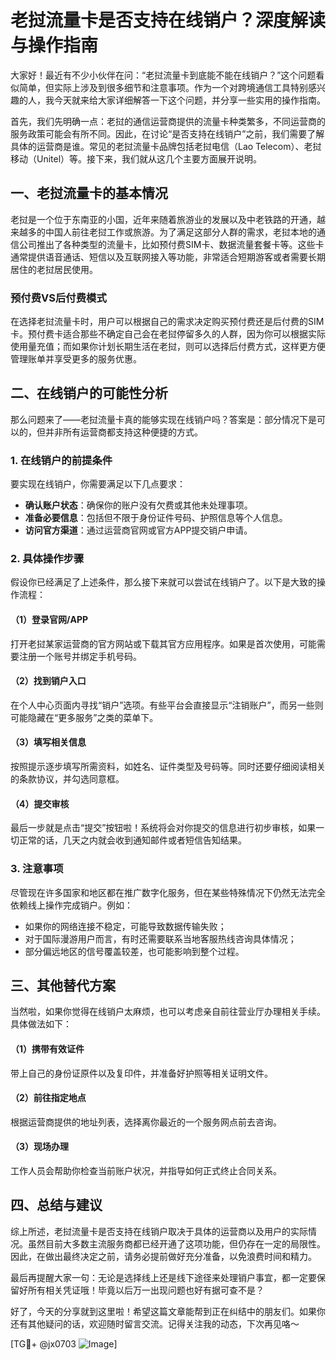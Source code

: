 # 老挝流量卡是否支持在线销户？深度解读与操作指南

大家好！最近有不少小伙伴在问：“老挝流量卡到底能不能在线销户？”这个问题看似简单，但实际上涉及到很多细节和注意事项。作为一个对跨境通信工具特别感兴趣的人，我今天就来给大家详细解答一下这个问题，并分享一些实用的操作指南。

首先，我们先明确一点：老挝的通信运营商提供的流量卡种类繁多，不同运营商的服务政策可能会有所不同。因此，在讨论“是否支持在线销户”之前，我们需要了解具体的运营商是谁。常见的老挝流量卡品牌包括老挝电信（Lao Telecom）、老挝移动（Unitel）等。接下来，我们就从这几个主要方面展开说明。

## 一、老挝流量卡的基本情况

老挝是一个位于东南亚的小国，近年来随着旅游业的发展以及中老铁路的开通，越来越多的中国人前往老挝工作或旅游。为了满足这部分人群的需求，老挝本地的通信公司推出了各种类型的流量卡，比如预付费SIM卡、数据流量套餐卡等。这些卡通常提供语音通话、短信以及互联网接入等功能，非常适合短期游客或者需要长期居住的老挝居民使用。

### 预付费VS后付费模式

在选择老挝流量卡时，用户可以根据自己的需求决定购买预付费还是后付费的SIM卡。预付费卡适合那些不确定自己会在老挝停留多久的人群，因为你可以根据实际使用量充值；而如果你计划长期生活在老挝，则可以选择后付费方式，这样更方便管理账单并享受更多的服务优惠。

## 二、在线销户的可能性分析

那么问题来了——老挝流量卡真的能够实现在线销户吗？答案是：部分情况下是可以的，但并非所有运营商都支持这种便捷的方式。

### 1. 在线销户的前提条件

要实现在线销户，你需要满足以下几点要求：
- **确认账户状态**：确保你的账户没有欠费或其他未处理事项。
- **准备必要信息**：包括但不限于身份证件号码、护照信息等个人信息。
- **访问官方渠道**：通过运营商官网或官方APP提交销户申请。

### 2. 具体操作步骤

假设你已经满足了上述条件，那么接下来就可以尝试在线销户了。以下是大致的操作流程：

#### （1）登录官网/APP
打开老挝某家运营商的官方网站或下载其官方应用程序。如果是首次使用，可能需要注册一个账号并绑定手机号码。

#### （2）找到销户入口
在个人中心页面内寻找“销户”选项。有些平台会直接显示“注销账户”，而另一些则可能隐藏在“更多服务”之类的菜单下。

#### （3）填写相关信息
按照提示逐步填写所需资料，如姓名、证件类型及号码等。同时还要仔细阅读相关的条款协议，并勾选同意框。

#### （4）提交审核
最后一步就是点击“提交”按钮啦！系统将会对你提交的信息进行初步审核，如果一切正常的话，几天之内就会收到通知邮件或者短信告知结果。

### 3. 注意事项

尽管现在许多国家和地区都在推广数字化服务，但在某些特殊情况下仍然无法完全依赖线上操作完成销户。例如：
- 如果你的网络连接不稳定，可能导致数据传输失败；
- 对于国际漫游用户而言，有时还需要联系当地客服热线咨询具体情况；
- 部分偏远地区的信号覆盖较差，也可能影响到整个过程。

## 三、其他替代方案

当然啦，如果你觉得在线销户太麻烦，也可以考虑亲自前往营业厅办理相关手续。具体做法如下：

#### （1）携带有效证件
带上自己的身份证原件以及复印件，并准备好护照等相关证明文件。

#### （2）前往指定地点
根据运营商提供的地址列表，选择离你最近的一个服务网点前去咨询。

#### （3）现场办理
工作人员会帮助你检查当前账户状况，并指导如何正式终止合同关系。

## 四、总结与建议

综上所述，老挝流量卡是否支持在线销户取决于具体的运营商以及用户的实际情况。虽然目前大多数主流服务商都已经开通了这项功能，但仍存在一定的局限性。因此，在做出最终决定之前，请务必提前做好充分准备，以免浪费时间和精力。

最后再提醒大家一句：无论是选择线上还是线下途径来处理销户事宜，都一定要保留好所有相关凭证哦！毕竟以后万一出现问题也好有据可查不是？

好了，今天的分享就到这里啦！希望这篇文章能帮到正在纠结中的朋友们。如果你还有其他疑问的话，欢迎随时留言交流。记得关注我的动态，下次再见咯～ 

[TG💪+ @jx0703 ![Image](https://github.com/user-attachments/assets/dbca1d08-cadb-493c-b0ec-ad6f7a83f270)]